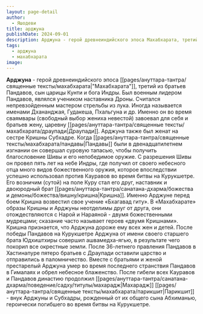 ```yaml
---
layout: page-detail
author:
  - Яшодеви
title: арджуна
publishDate: 2024-09-01
description: Арджуна - герой древнеиндийского эпоса Махабхарата, третий из братьев Пандавов, сын царицы Кунти и бога Индры. Был военным лидером Пандавов, являлся учеником наставника Дроны. Считался непревзойденным мастером стрельбы из лука. Иногда называется именами Дхананджая, Гудакеша, Пхальгуна и др.
tags:
  - арджуна
  - махабхарата
image:
---
```

**Арджуна** - герой древнеиндийского эпоса [[pages/ануттара-тантра/священные тексты/махабхарата|"Махабхарата"]], третий из братьев Пандавов, сын царицы Кунти и бога Индры. Был военным лидером Пандавов, являлся учеником наставника Дроны. Считался непревзойденным мастером стрельбы из лука. Иногда называется именами Дхананджая, Гудакеша, Пхальгуна и др.
Именно он во время сваямвары (свободный выбор жениха невестой) завоевал для себя и братьев жену, царевну [[pages/ануттара-тантра/священные тексты/махабхарата/драупади|Драупади]]. Арджуна также был женат на сестре Кришны Субхадре. Когда [[pages/ануттара-тантра/священные тексты/махабхарата/пандавы|Пандавы]] были в двенадцатилетнем изгнании он совершал суровую тапасью, чтобы получить благословение Шивы и его непобедимое оружие. С разрешения Шивы он провел пять лет на небе Индры, где получил от своего небесного отца много видов божественного оружия, которое впоследствии успешно использовал против Кауравов во время битвы на Курукшетре. Его возничим (сутой) на поле Куру стал его друг, наставник и двоюродный брат [[pages/ануттара-тантра/санатана-дхарма/божества и демоны/божества/вишну/кришна|Кришна]]. Именно Арджуне перед боем Кришна возвестил свое учение «Бхагавад гиту». В «Махабхарате» образы Кришны и Арджуны неотделимы друг от друга, они отождествляются с Нарой и Нараяной - двумя божественными мудрецами; сказание часто называет героев «двумя Кришнами». Кришна признается, что Арджуна дороже ему всех жен и детей.
После победы Пандавов на Курукшетре Арджуна от имени своего старшего брата Юдхиштхиры совершил ашвамедха-ягью, в результате чего покорил все окрестные земли. После 36-летнего правления Пандавов в Хастинапуре пятеро братьев с Драупади оставили царство и отправились в паломничество. Вместе с братьями и женой престарелый Арджуна умер во время последнего странствия Пандавов в Гималаях и обрел небесное блаженство. После гибели всех Кауравов и Пандавов династию продолжил [[pages/ануттара-тантра/санатана-дхарма/поведение/садху/титулы/махарадж|Махарадж]] [[pages/ануттара-тантра/священные тексты/махабхарата/парикшит|Парикшит]] - внук Арджуны и Субхадры, рожденный от их общего сына Абхиманью, героически погибшего во время битвы на Курукшетре.

